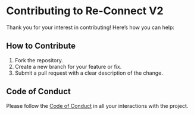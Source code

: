 # Contributing to Re-Connect V2

Thank you for your interest in contributing! Here’s how you can help:

## How to Contribute
1. Fork the repository.
2. Create a new branch for your feature or fix.
3. Submit a pull request with a clear description of the change.

## Code of Conduct
Please follow the [Code of Conduct](CODE_OF_CONDUCT.md) in all your interactions with the project.
